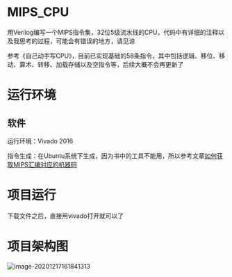 # MIPS_CPU

用Verilog编写一个MIPS指令集，32位5级流水线的CPU，代码中有详细的注释以及我思考的过程，可能会有错误的地方，请见谅

参考《自己动手写CPU》，目前已实现基础的58条指令，其中包括逻辑、移位、移动、算术、转移、加载存储以及空指令等，后续大概不会再更新了

# 运行环境

## 软件

运行环境：Vivado 2016

指令生成：在Ubuntu系统下生成，因为书中的工具不能用，所以参考文章[如何获取MIPS汇编对应的机器码](https://blog.csdn.net/weixin_42972730/article/details/105640023)

# 项目运行

下载文件之后，直接用vivado打开就可以了

# 项目架构图

![image-20201217161841313](https://gitee.com/hzm_pwj/FigureBed/raw/master/giteeImg/20201217161841.png)

